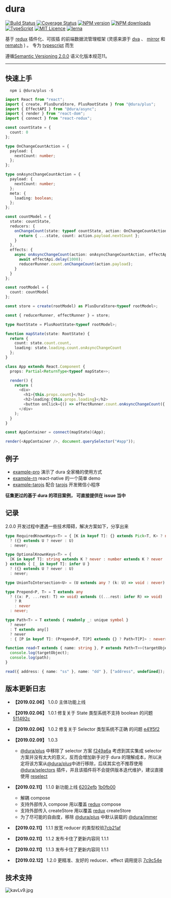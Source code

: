 # dura

[![Build Status](https://travis-ci.org/CN-YUANYU/dura.svg?branch=master)](https://travis-ci.org/CN-YUANYU/dura)
[![Coverage Status](https://img.shields.io/coveralls/CN-YUANYU/dura.svg?style=flat)](https://coveralls.io/github/CN-YUANYU/dura)
[![NPM version](https://img.shields.io/npm/v/@dura/plus.svg?style=flat)](https://www.npmjs.com/settings/dura/packages)
[![NPM downloads](http://img.shields.io/npm/dm/@dura/core.svg?style=flat)](https://www.npmjs.com/package/@dura/plus)
[![TypeScript](https://badges.frapsoft.com/typescript/version/typescript-next.svg?v=101)](https://github.com/ellerbrock/typescript-badges/)
[![MIT Licence](https://badges.frapsoft.com/os/mit/mit.svg?v=103)](https://opensource.org/licenses/mit-license.php)
[![lerna](https://img.shields.io/badge/maintained%20with-lerna-cc00ff.svg)](https://lernajs.io/)

基于 [redux](https://github.com/reduxjs/redux) 插件化、可拔插 的前端数据流管理框架 (灵感来源于 [dva](https://github.com/dvajs/dva) 、 [mirror](https://github.com/mirrorjs/mirror) 和 [rematch](https://github.com/rematch/rematch) ) 。 专为 [typescript](https://github.com/Microsoft/TypeScript) 而生

遵循[Semantic Versioning 2.0.0](https://semver.org/lang/zh-CN/) 语义化版本规范11。

---

## 快速上手

```shell
  npm i @dura/plus -S
```

```ts
import React from "react";
import { create, PlusDuraStore, PlusRootState } from "@dura/plus";
import { EffectAPI } from "@dura/async";
import { render } from "react-dom";
import { connect } from "react-redux";

const countState = {
  count: 0
};

type OnChangeCountAction = {
  payload: {
    nextCount: number;
  };
};

type onAsyncChangeCountAction = {
  payload: {
    nextCount: number;
  };
  meta: {
    loading: boolean;
  };
};

const countModel = {
  state: countState,
  reducers: {
    onChangeCount(state: typeof countState, action: OnChangeCountAction) {
      return { ...state, count: action.payload.nextCount };
    }
  },
  effects: {
    async onAsyncChangeCount(action: onAsyncChangeCountAction, effectApi: EffectAPI) {
      await effectApi.delay(1000);
      reducerRunner.count.onChangeCount(action.payload);
    }
  }
};

const rootModel = {
  count: countModel
};

const store = create(rootModel) as PlusDuraStore<typeof rootModel>;

const { reducerRunner, effectRunner } = store;

type RootState = PlusRootState<typeof rootModel>;

function mapState(state: RootState) {
  return {
    count: state.count.count,
    loading: state.loading.count.onAsyncChangeCount
  };
}

class App extends React.Component {
  props: Partial<ReturnType<typeof mapState>>;

  render() {
    return (
      <div>
        <h1>{this.props.count}</h1>
        <h2>loading:{this.props.loading}</h2>
        <button onClick={() => effectRunner.count.onAsyncChangeCount({ nextCount: 12 }, { loading: true })} />
      </div>
    );
  }
}

const AppContainer = connect(mapState)(App);

render(<AppContainer />, document.querySelector("#app"));
```

## 例子

- [example-pro](https://github.com/CN-YUANYU/dura/tree/master/example/example-pro) 演示了 dura 全家桶的使用方式
- [example-rn](https://github.com/CN-YUANYU/dura/tree/master/example/examplern) react-native 的一个简单 demo
- [example-tarojs](https://github.com/CN-YUANYU/dura/tree/master/example/example-tarojs) 配合 [tarojs](https://github.com/NervJS/taro) 开发微信小程序

**征集更过的基于 dura 的项目案例， 可直接提供在 issue 当中**

## 记录

2.0.0 开发过程中遭遇一些技术障碍，解决方案如下，分享出来

```typescript
type RequiredKnownKeys<T> = { [K in keyof T]: {} extends Pick<T, K> ? never : K } extends { [_ in keyof T]: infer U }
  ? ({} extends U ? never : U)
  : never;

type OptionalKnownKeys<T> = {
  [K in keyof T]: string extends K ? never : number extends K ? never : {} extends Pick<T, K> ? K : never
} extends { [_ in keyof T]: infer U }
  ? ({} extends U ? never : U)
  : never;

type UnionToIntersection<U> = (U extends any ? (k: U) => void : never) extends ((k: infer I) => void) ? I : never;

type Prepend<P, T> = T extends any
  ? ((x: P, ...rest: T) => void) extends ((...rest: infer R) => void)
    ? R
    : never
  : never;

type Path<T> = T extends { readonly _: unique symbol }
  ? never
  : T extends any[]
  ? never
  : { [P in keyof T]: (Prepend<P, T[P] extends {} ? Path<T[P]> : never>) | [P, T[P]] }[keyof T];

function read<T extends { name: string }, P extends Path<T>>(targetObject: T, path: P) {
  console.log(targetObject);
  console.log(path);
}

read({ address: { name: "ss" }, name: "dd" }, ["address", undefined]);
```

## 版本更新日志

- **【2019.02.06】** 1.0.0 主体功能上线
- **【2019.02.06】** 1.0.1 修复关于 State 类型系统不支持 boolean 的问题 [511492c](https://github.com/CN-YUANYU/dura/commit/511492c1a17cc0688af62a09f3f154c7d17a3366)
- **【2019.02.06】** 1.0.2 修复关于 Selector 类型系统不正确 的问题 [e41f5f2](https://github.com/CN-YUANYU/dura/commit/e41f5f2c6f709410c1a0687857b903ac1b190e51)
- **【2019.02.09】** 1.0.3

  - [@dura/plus](https://github.com/CN-YUANYU/dura/tree/master/packages/dura-plus) 中移除了 selector 方案 [f249a6a](https://github.com/CN-YUANYU/dura/commit/f249a6ac6165954808199fe047cd0e93e48d16c8)
    考虑到其实集成 selector 方案并没有太大的意义，反而会增加新手对于 dura 的理解成本，所以决定将该方案从[@dura/plus](https://github.com/CN-YUANYU/dura/tree/master/packages/dura-plus)中进行移除，后续其实也不推荐使用 [@dura/selectors](https://github.com/CN-YUANYU/dura/tree/master/packages/dura-selectors) 插件，并且该插件将不会提供版本迭代维护，建议直接使用 [reselect](https://github.com/reduxjs/reselect)

- **【2019.02.11】** 1.1.0 新功能上线 [6202efb](https://github.com/CN-YUANYU/dura/commit/6202efb332ea5b605a57214051c948235f7c5f9e) [1b0fb00](https://github.com/CN-YUANYU/dura/commit/1b0fb0054bd5a79999afade6a7546ffc9d1e059c)
  - 解耦 compose
  - 支持外部传入 compose 用以覆盖 [redux](https://github.com/reduxjs/redux) compose
  - 支持外部传入 createStore 用以覆盖 [redux](https://github.com/reduxjs/redux) createStore
  - 为了尽可能的自由度，移除 [@dura/plus](https://github.com/CN-YUANYU/dura/tree/master/packages/dura-plus) 中默认装载的 [@dura/immer](https://github.com/CN-YUANYU/dura/tree/master/packages/dura-immer)
- **【2019.02.11】** 1.1.1 放宽 reducer 的类型校验[7cb21af](https://github.com/CN-YUANYU/dura/commit/7cb21af7ba75a4ce0cbc3edea0c916d8811092ff)
- **【2019.02.11】** 1.1.2 发布卡住了更新内容同 1.1.1
- **【2019.02.11】** 1.1.3 发布卡住了更新内容同 1.1.1
- **【2019.02.12】** 1.2.0 更精准、友好的 reducer、effect 调用提示 [7c9c54e](https://github.com/CN-YUANYU/dura/commit/7c9c54e3d31a8ab9a553ad68f11b1a3dcb840ef8)

## 技术支持

![kavLv9.jpg](https://s2.ax1x.com/2019/02/11/kavLv9.jpg)
